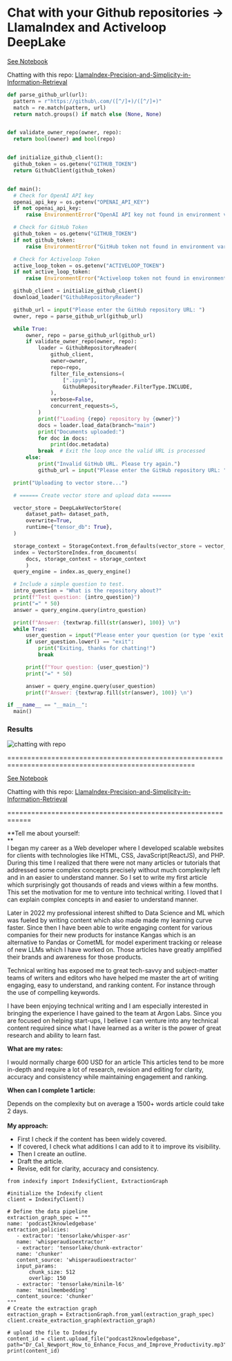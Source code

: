 # Chat with your Github repositories -> LlamaIndex and Activeloop DeepLake

[See Notebook](https://github.com/brianMutea/Chat-with-your-Github-repositories-LlamaIndex-and-Activeloop-Deep-Lake.ipynb/blob/main/Chat_with_your_Github_repositories_LlamaIndex_and_Activeloop_Deep_Lake.ipynb)

Chatting with this repo:
[LlamaIndex-Precision-and-Simplicity-in-Information-Retrieval](https://github.com/brianMutea/LlamaIndex-Precision-and-Simplicity-in-Information-Retrieval)

```Python
def parse_github_url(url):
  pattern = r"https://github\.com/([^/]+)/([^/]+)"
  match = re.match(pattern, url)
  return match.groups() if match else (None, None)


def validate_owner_repo(owner, repo):
  return bool(owner) and bool(repo)


def initialize_github_client():
  github_token = os.getenv("GITHUB_TOKEN")
  return GithubClient(github_token)


def main():
  # Check for OpenAI API key
  openai_api_key = os.getenv("OPENAI_API_KEY")
  if not openai_api_key:
      raise EnvironmentError("OpenAI API key not found in environment variables")

  # Check for GitHub Token
  github_token = os.getenv("GITHUB_TOKEN")
  if not github_token:
      raise EnvironmentError("GitHub token not found in environment variables")

  # Check for Activeloop Token
  active_loop_token = os.getenv("ACTIVELOOP_TOKEN")
  if not active_loop_token:
      raise EnvironmentError("Activeloop token not found in environment variables")

  github_client = initialize_github_client()
  download_loader("GithubRepositoryReader")

  github_url = input("Please enter the GitHub repository URL: ")
  owner, repo = parse_github_url(github_url)

  while True:
      owner, repo = parse_github_url(github_url)
      if validate_owner_repo(owner, repo):
          loader = GithubRepositoryReader(
              github_client,
              owner=owner,
              repo=repo,
              filter_file_extensions=(
                  [".ipynb"],
                  GithubRepositoryReader.FilterType.INCLUDE,
              ),
              verbose=False,
              concurrent_requests=5,
          )
          print(f"Loading {repo} repository by {owner}")
          docs = loader.load_data(branch="main")
          print("Documents uploaded:")
          for doc in docs:
              print(doc.metadata)
          break  # Exit the loop once the valid URL is processed
      else:
          print("Invalid GitHub URL. Please try again.")
          github_url = input("Please enter the GitHub repository URL: ")

  print("Uploading to vector store...")

  # ====== Create vector store and upload data ======

  vector_store = DeepLakeVectorStore(
      dataset_path= dataset_path,
      overwrite=True,
      runtime={"tensor_db": True},
  )

  storage_context = StorageContext.from_defaults(vector_store = vector_store)
  index = VectorStoreIndex.from_documents(
      docs, storage_context = storage_context
      )
  query_engine = index.as_query_engine()

  # Include a simple question to test.
  intro_question = "What is the repository about?"
  print(f"Test question: {intro_question}")
  print("=" * 50)
  answer = query_engine.query(intro_question)

  print(f"Answer: {textwrap.fill(str(answer), 100)} \n")
  while True:
      user_question = input("Please enter your question (or type 'exit' to quit): ")
      if user_question.lower() == "exit":
          print("Exiting, thanks for chatting!")
          break

      print(f"Your question: {user_question}")
      print("=" * 50)

      answer = query_engine.query(user_question)
      print(f"Answer: {textwrap.fill(str(answer), 100)} \n")

if __name__ == "__main__":
  main()
```

### Results

![chatting with repo](https://github.com/brianMutea/Chat-with-your-Github-repositories-LlamaIndex-and-Activeloop-Deep-Lake.ipynb/blob/main/Screenshot%20from%202024-02-07%2012-15-29.png)

=====================================================================================================

[See Notebook](https://github.com/brianMutea/Chat-with-your-Github-repositories-LlamaIndex-and-Activeloop-Deep-Lake.ipynb/blob/main/Chat_with_your_Github_repositories_LlamaIndex_and_Activeloop_Deep_Lake.ipynb)

Chatting with this repo:
[LlamaIndex-Precision-and-Simplicity-in-Information-Retrieval](https://github.com/brianMutea/LlamaIndex-Precision-and-Simplicity-in-Information-Retrieval)











============================================================


<!-----



Conversion time: 0.344 seconds.


Using this Markdown file:

1. Paste this output into your source file.
2. See the notes and action items below regarding this conversion run.
3. Check the rendered output (headings, lists, code blocks, tables) for proper
   formatting and use a linkchecker before you publish this page.

Conversion notes:

* Docs to Markdown version 1.0β36
* Tue Jul 09 2024 22:44:14 GMT-0700 (PDT)
* Source doc: Tell me about yourself:
----->


**Tell me about yourself: \
** \
I began my career as a Web developer where I developed scalable websites for clients with technologies like HTML, CSS, JavaScript(ReactJS), and PHP. During this time I realized that there were not many articles or tutorials that addressed some complex concepts precisely without much complexity left and in an easier to understand manner. So I set to write my first article which surprisingly got thousands of reads and views within a few months. This set the motivation for me to venture into technical writing. I loved that I can explain complex concepts in and easier to understand manner.

Later in 2022 my professional interest shifted to Data Science and ML which was fueled by writing content which also made made my learning curve faster. Since then I have been able to write engaging content for various companies for their new products  for instance Kangas which is an alternative to Pandas or CometML for model  experiment tracking or release of new LLMs which I have worked on. Those articles have greatly amplified their brands and awareness for those products. 

Technical writing has exposed me to great tech-savvy and subject-matter teams of writers and editors who have helped me master the art of writing engaging, easy to understand, and ranking content. For instance through the use of compelling keywords.

I have been enjoying technical writing and I am especially interested in bringing the experience I have gained to the team at Argon Labs. Since you are focused on helping start-ups, I believe I can venture into any technical content required since what I have learned as a writer is the power of great research and ability to learn fast.

**What are my rates:**

I would normally charge 600 USD for an article This articles tend to be more in-depth and require a lot of research, revision and editing for clarity, accuracy and consistency while maintaining engagement and ranking.

**When can I complete 1 article:**

Depends on the complexity but on average a 1500+ words article could take 2 days. \
 \
**My approach:**



* First I check if the content has been widely covered.
* If covered, I check what additions I can add to it to improve its visibility.
* Then I create an outline.
* Draft the article.
* Revise, edit for clarity, accuracy and consistency.


```
from indexify import IndexifyClient, ExtractionGraph

#initialize the Indexify client
client = IndexifyClient()

# Define the data pipeline
extraction_graph_spec = """
name: 'podcast2knowledgebase'
extraction_policies:
   - extractor: 'tensorlake/whisper-asr'
   name: 'whisperaudioextractor'
   - extractor: 'tensorlake/chunk-extractor'
   name: 'chunker'
   content_source: 'whisperaudioextractor'
   input_params:
       chunk_size: 512
       overlap: 150
   - extractor: 'tensorlake/minilm-l6'
   name: 'minilmembedding'
   content_source: 'chunker'
"""
# Create the extraction graph
extraction_graph = ExtractionGraph.from_yaml(extraction_graph_spec)
client.create_extraction_graph(extraction_graph)

# upload the file to Indexify
content_id = client.upload_file("podcast2knowledgebase",             path="Dr_Cal_Newport_How_to_Enhance_Focus_and_Improve_Productivity.mp3")
print(content_id)











